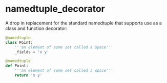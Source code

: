 # namedtuple_decorator

A drop in replacement for the standard namedtuple that supports use as a class and function decorator:

```python
@namedtuple
class Point:
    '''an element of some set called a space'''
    _fields = 'x y'
```

```python
@namedtuple
def Point:
    '''an element of some set called a space'''
    return 'x y'
```